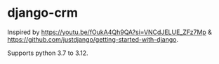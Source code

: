 # django-crm

Inspired by https://youtu.be/fOukA4Qh9QA?si=VNCdJELUE_ZFz7Mp & https://github.com/justdjango/getting-started-with-django.

Supports python 3.7 to 3.12.
